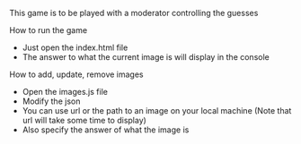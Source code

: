 This game is to be played with a moderator controlling the guesses

How to run the game
- Just open the index.html file
- The answer to what the current image is will display in the console

How to add, update, remove images
- Open the images.js file
- Modify the json
- You can use url or the path to an image on your local machine (Note that url will take some time to display)
- Also specify the answer of what the image is
